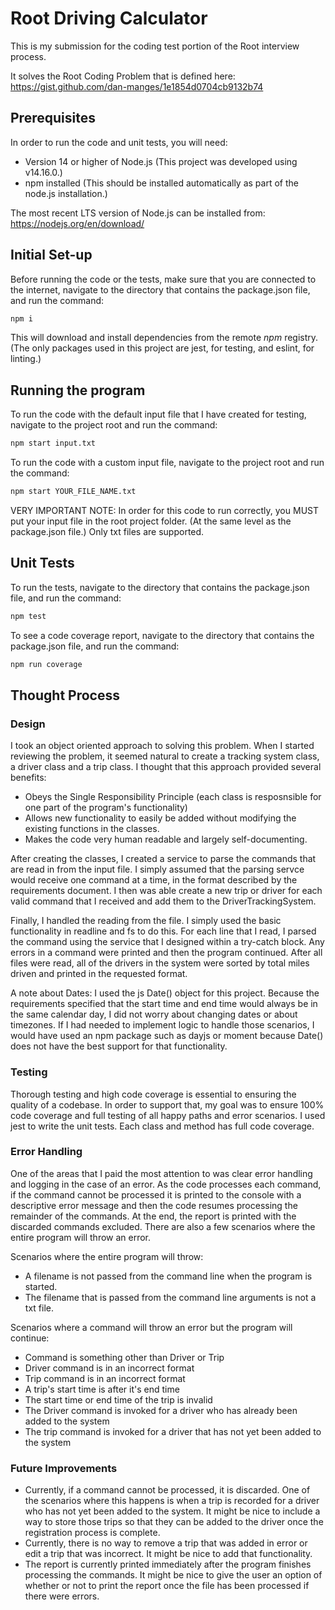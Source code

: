 # Root Driving Calculator

This is my submission for the coding test portion of the Root interview process.

It solves the Root Coding Problem that is defined here: https://gist.github.com/dan-manges/1e1854d0704cb9132b74

## Prerequisites

In order to run the code and unit tests, you will need:

  - Version 14 or higher of Node.js (This project was developed using v14.16.0.)
  - npm installed (This should be installed automatically as part of the node.js installation.)

  The most recent LTS version of Node.js can be installed from: https://nodejs.org/en/download/

## Initial Set-up

Before running the code or the tests, make sure that you are connected to the internet, navigate to the directory that contains the package.json file, and run the command:

```bash
npm i
```

This will download and install dependencies from the remote _npm_ registry. (The only packages used in this project are jest, for testing, and eslint, for linting.)

## Running the program

To run the code with the default input file that I have created for testing, navigate to the project root and run the command:

```bash
npm start input.txt
```

To run the code with a custom input file, navigate to the project root and run the command:

```bash
npm start YOUR_FILE_NAME.txt
```

VERY IMPORTANT NOTE: In order for this code to run correctly, you MUST put your input file in the root project folder. (At the same level as the package.json file.) Only txt files are supported.

## Unit Tests

To run the tests, navigate to the directory that contains the package.json file, and run the command:

```bash
npm test
```

To see a code coverage report, navigate to the directory that contains the package.json file, and run the command:

```bash
npm run coverage
```

## Thought Process

### Design

I took an object oriented approach to solving this problem. When I started reviewing the problem, it seemed natural to create a tracking system class, a driver class and a trip class. I thought that this approach provided several benefits:
* Obeys the Single Responsibility Principle (each class is resposnsible for one part of the program's functionality)
* Allows new functionality to easily be added without modifying the existing functions in the classes.
* Makes the code very human readable and largely self-documenting. 

After creating the classes, I created a service to parse the commands that are read in from the input file. I simply assumed that the parsing servce would receive one command at a time, in the format described by the requirements document. I then was able create a new trip or driver for each valid command that I received and add them to the DriverTrackingSystem.

Finally, I handled the reading from the file. I simply used the basic functionality in readline and fs to do this. For each line that I read, I parsed the command using the service that I designed within a try-catch block. Any errors in a command were printed and then the program continued. After all files were read, all of the drivers in the system were sorted by total miles driven and printed in the requested format.

A note about Dates: I used the js Date() object for this project. Because the requirements specified that the start time and end time would always be in the same calendar day, I did not worry about changing dates or about timezones. If I had needed to implement logic to handle those scenarios, I would have used an npm package such as dayjs or moment because Date() does not have the best support for that functionality. 

### Testing
Thorough testing and high code coverage is essential to ensuring the quality of a codebase. In order to support that, my goal was to ensure 100% code coverage and full testing of all happy paths and error scenarios. I used jest to write the unit tests. Each class and method has full code coverage. 

### Error Handling
One of the areas that I paid the most attention to was clear error handling and logging in the case of an error. As the code processes each command, if the command cannot be processed it is printed to the console with a descriptive error message and then the code resumes processing the remainder of the commands. At the end, the report is printed with the discarded commands excluded. There are also a few scenarios where the entire program will throw an error. 

Scenarios where the entire program will throw:
* A filename is not passed from the command line when the program is started.
* The filename that is passed from the command line arguments is not a txt file.

Scenarios where a command will throw an error but the program will continue:
* Command is something other than Driver or Trip
* Driver command is in an incorrect format
* Trip command is in an incorrect format
* A trip's start time is after it's end time
* The start time or end time of the trip is invalid
* The Driver command is invoked for a driver who has already been added to the system
* The trip command is invoked for a driver that has not yet been added to the system

### Future Improvements
* Currently, if a command cannot be processed, it is discarded. One of the scenarios where this happens is when a trip is recorded for a driver who has not yet been added to the system. It might be nice to include a way to store those trips so that they can be added to the driver once the registration process is complete.
* Currently, there is no way to remove a trip that was added in error or edit a trip that was incorrect. It might be nice to add that functionality. 
* The report is currently printed immediately after the program finishes processing the commands. It might be nice to give the user an option of whether or not to print the report once the file has been processed if there were errors.
